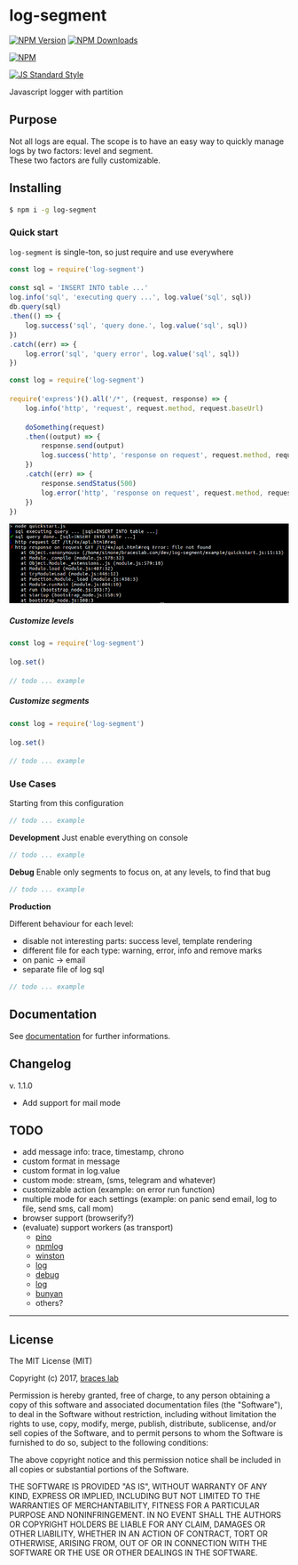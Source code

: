 # log-segment

[![NPM Version](http://img.shields.io/npm/v/log-segment.svg?style=flat)](https://www.npmjs.org/package/log-segment)
[![NPM Downloads](https://img.shields.io/npm/dm/log-segment.svg?style=flat)](https://www.npmjs.org/package/log-segment)

[![NPM](https://nodei.co/npm-dl/log-segment.png)](https://nodei.co/npm/log-segment/)

[![JS Standard Style](https://img.shields.io/badge/code%20style-standard-brightgreen.svg)](http://standardjs.com/)

Javascript logger with partition  

## Purpose

Not all logs are equal.
The scope is to have an easy way to quickly manage logs by two factors: level and segment.  
These two factors are fully customizable.  

## Installing

````bash
$ npm i -g log-segment
````

### Quick start

``log-segment`` is single-ton, so just require and use everywhere

````js
const log = require('log-segment')

const sql = 'INSERT INTO table ...'
log.info('sql', 'executing query ...', log.value('sql', sql))
db.query(sql)
.then(() => {
    log.success('sql', 'query done.', log.value('sql', sql))
})
.catch((err) => {
    log.error('sql', 'query error', log.value('sql', sql))
})
````

````js
const log = require('log-segment')

require('express')().all('/*', (request, response) => {
    log.info('http', 'request', request.method, request.baseUrl)
    
    doSomething(request)
    .then((output) => {
        response.send(output)
        log.success('http', 'response on request', request.method, request.baseUrl)
    })
    .catch((err) => {
        response.sendStatus(500)
        log.error('http', 'response on request', request.method, request.baseUrl, log.value('err', err))
    })
})
````

![quickstart](./doc/img/quickstart.jpg  "quickstart")

##### Customize levels

````js
const log = require('log-segment')

log.set()

// todo ... example
````

##### Customize segments

````js
const log = require('log-segment')

log.set()

// todo ... example
````

### Use Cases

Starting from this configuration

````js
// todo ... example
````

**Development**
Just enable everything on console

````js
// todo ... example
````

**Debug**
Enable only segments to focus on, at any levels, to find that bug

````js
// todo ... example
````

**Production**

Different behaviour for each level:
  - disable not interesting parts: success level, template rendering
  - different file for each type: warning, error, info
    and remove marks
  - on panic -> email
  - separate file of log sql

````js
// todo ... example
````

## Documentation

See [documentation](./doc/README.md) for further informations.

## Changelog

v. 1.1.0

- Add support for mail mode

## TODO

- add message info: trace, timestamp, chrono
- custom format in message
- custom format in log.value
- custom mode: stream, (sms, telegram and whatever)
- customizable action (example: on error run function)
- multiple mode for each settings (example: on panic send email, log to file, send sms, call mom)
- browser support (browserify?)
- (evaluate) support workers (as transport)
  - [pino](https://github.com/pinojs/pino)
  - [npmlog](https://github.com/npm/npmlog)
  - [winston](https://github.com/winstonjs/winston)
  - [log](https://github.com/tj/log.js)
  - [debug](https://github.com/visionmedia/debug)
  - [log](https://github.com/tj/log.js)
  - [bunyan](https://github.com/trentm/node-bunyan)
  - others?

---

## License

The MIT License (MIT)

Copyright (c) 2017, [braces lab](https://braceslab.com)

Permission is hereby granted, free of charge, to any person obtaining a copy
of this software and associated documentation files (the "Software"), to deal
in the Software without restriction, including without limitation the rights
to use, copy, modify, merge, publish, distribute, sublicense, and/or sell
copies of the Software, and to permit persons to whom the Software is
furnished to do so, subject to the following conditions:

The above copyright notice and this permission notice shall be included in all
copies or substantial portions of the Software.

THE SOFTWARE IS PROVIDED "AS IS", WITHOUT WARRANTY OF ANY KIND, EXPRESS OR
IMPLIED, INCLUDING BUT NOT LIMITED TO THE WARRANTIES OF MERCHANTABILITY,
FITNESS FOR A PARTICULAR PURPOSE AND NONINFRINGEMENT. IN NO EVENT SHALL THE
AUTHORS OR COPYRIGHT HOLDERS BE LIABLE FOR ANY CLAIM, DAMAGES OR OTHER
LIABILITY, WHETHER IN AN ACTION OF CONTRACT, TORT OR OTHERWISE, ARISING FROM,
OUT OF OR IN CONNECTION WITH THE SOFTWARE OR THE USE OR OTHER DEALINGS IN THE
SOFTWARE.
